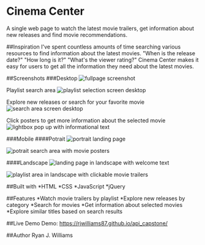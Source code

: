 # Cinema Center
A single web page to watch the latest movie trailers, get information about new releases and find movie recommendations. 

##Inspiration
I've spent countless amounts of time searching various resources to find information about the latest movies. "When is the release
date?" "How long is it?" "What's the viewer rating?" Cinema Center makes it easy for users to get all the information they need about
the latest movies.

##Screenshots
###Desktop
![fullpage screenshot](cinecenter_photos/fullscreen.png "Desktop layout")

Playlist search area
![playlist selection screen desktop](cinecenter_photos/playlistdesktopscreencapture.png "playlist selection")

Explore new releases or search for your favorite movie
![search area screen desktop](cinecenter_photos/search_nowplayingdesktopscreenshot.png "Search and explore movies")

Click posters to get more information about the selected movie
![lightbox pop up with informational text](cinecenter_photos/infodisplayscreenshot.png "Lightbox movie information")

###Mobile
####Potrait
![portrait landing page](cinecenter_photos/landingmobile.png "Landing page")

![potrait search area with movie posters](cinecenter_photos/mobilesearchscreencapture.png "Potrait search movies area")

####Landscape
![landing page in landscape with welcome text](cinecenter_photos/landingmobilelandscape.png "Landscape landing page")

![playlist area in landscape with clickable movie trailers](cinecenter_photos/playlistlandscape.png "Landscape playlist area")

##Built with
*HTML
*CSS
*JavaScript
*jQuery

##Features
*Watch movie trailers by playlist
*Explore new releases by category
*Search for movies
*Get information about selected movies
*Explore similar titles based on search results

##Live Demo
Demo: https://rjwilliams87.github.io/api_capstone/

##Author
Ryan J. Williams
